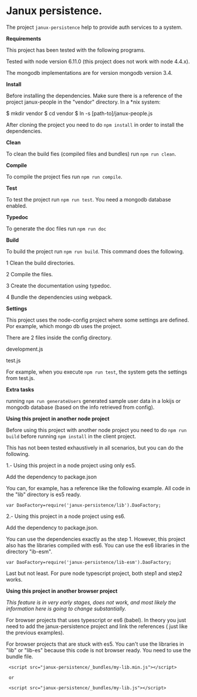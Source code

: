 # Janux persistence.

The project `janux-persistence` help to provide auth services to a system. 

**Requirements**

This project has been tested with the following programs.

Tested with node version 6.11.0 (this project does not work with node 4.4.x).

The mongodb implementations are for version mongodb version 3.4.


**Install**

Before installing the dependencies. Make sure there is a reference of the project janux-people in the  "vendor" directory. In a \*nix system:

  $ mkdir vendor
  $ cd vendor
  $ ln -s [path-to]/janux-people.js

After cloning the project you need to do `npm install` in order to install the dependencies.
 

**Clean**

To clean the build fies (compiled files and bundles)  run `npm run clean`.

**Compile**

To compile the project fies run `npm run compile`.

**Test**

To test the project run `npm run test`. You need a mongodb database enabled.

**Typedoc**

To generate the doc files run `npm run doc`

**Build**

To build the project run `npm run build`. This command does the following.

1 Clean the build directories.

2 Compile the files.

3 Create the documentation using typedoc.

4 Bundle the dependencies using webpack.

**Settings**

This project uses the node-config project where some settings are defined. Por example,
which mongo db uses the project. 
 
 There are 2 files inside the config directory.
 
 development.js
 
 test.js
 
 For example, when you execute `npm run test`, the system gets the settings from test.js. 
 
**Extra tasks**
 
running `npm run generateUsers` generated sample user data in a lokijs or mongodb database (based on the info retrieved from config).


**Using this project in another node project**

Before using this project with another node project you need to do `npm run build` before running `npm install` in the client project.

This has not been tested exhaustively in all scenarios, but you can do the following.

1.- Using this project in a node project using only es5.
 
Add the dependency to package.json

You can, for example, has a reference like the following example. All code in the "lib" directory is es5 ready.
    
    var DaoFactory=require('janux-persistence/lib').DaoFactory;
    
2.- Using this project in a node project using es6.
    
Add the dependency to package.json.

You can use the dependencies exactly as the step 1. However, this project also has the libraries compiled with es6. You can use the es6 libraries in the directory "ib-esm".

    var DaoFactory=require('janux-persistence/lib-esm').DaoFactory;
    
Last but not least. For pure node typescript project, both step1 and step2 works.
    
**Using this project in another browser project**

_This feature is in very early stages, does not work, and most likely the information here is going to change substantially._

For browser projects that uses typescript or es6 (babel). In theory you just need to add the janux-persistence project and link the references ( just like the previous examples). 

For browser projects that are stuck with es5. You can't use the libraries in "lib" or "lib-es" because this code is not browser ready. You need to use the bundle file.
     
     <script src="janux-persistence/_bundles/my-lib.min.js"></script>  
     
     or
       
     <script src="janux-persistence/_bundles/my-lib.js"></script>  
